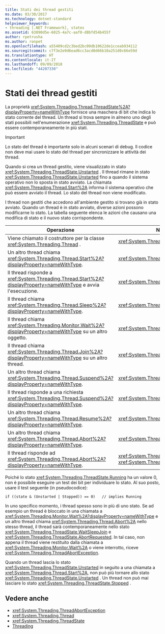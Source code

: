 ```yaml
---
title: Stati dei thread gestiti
ms.date: 03/30/2017
ms.technology: dotnet-standard
helpviewer_keywords:
- threading [.NET Framework], states
ms.assetid: 63890d5e-6025-4a7c-aaf0-d8bfd54b455f
author: rpetrusha
ms.author: ronpet
ms.openlocfilehash: a55409cd2c3bed2bc09db10622de1cceab934112
ms.sourcegitcommit: c7f3e2e9d6ead6cc3acd0d66b10a251d0c66e59d
ms.translationtype: HT
ms.contentlocale: it-IT
ms.lasthandoff: 09/09/2018
ms.locfileid: "44207330"
---
```

# <a name="managed-thread-states"></a>Stati dei thread gestiti
La proprietà <xref:System.Threading.Thread.ThreadState%2A?displayProperty=nameWithType> fornisce una maschera di bit che indica lo stato corrente del thread. Un thread si trova sempre in almeno uno degli stati possibili nell'enumerazione <xref:System.Threading.ThreadState> e può essere contemporaneamente in più stati.  
  
> [!IMPORTANT]
>  Lo stato del thread è importante solo in alcuni scenari di debug. Il codice non deve mai usare lo stato del thread per sincronizzare le attività dei thread.  
  
 Quando si crea un thread gestito, viene visualizzato in stato <xref:System.Threading.ThreadState.Unstarted> . Il thread rimane in stato <xref:System.Threading.ThreadState.Unstarted> fino a quando il sistema operativo non lo sposta in stato avviato. La chiamata <xref:System.Threading.Thread.Start%2A> informa il sistema operativo che può essere avviato il thread. Lo stato del thread non viene modificato.  
  
 I thread non gestiti che accedono all'ambiente gestito si trovano già in stato avviato. Quando un thread è in stato avviato, diverse azioni possono modificarne lo stato. La tabella seguente elenca le azioni che causano una modifica di stato e il nuovo stato corrispondente.  
  
|Operazione|Nuovo stato risultante|  
|------------|-------------------------|  
|Viene chiamato il costruttore per la classe <xref:System.Threading.Thread> .|<xref:System.Threading.ThreadState.Unstarted>|  
|Un altro thread chiama <xref:System.Threading.Thread.Start%2A?displayProperty=nameWithType>.|<xref:System.Threading.ThreadState.Unstarted>|  
|Il thread risponde a <xref:System.Threading.Thread.Start%2A?displayProperty=nameWithType> e avvia l'esecuzione.|<xref:System.Threading.ThreadState.Running>|  
|Il thread chiama <xref:System.Threading.Thread.Sleep%2A?displayProperty=nameWithType>.|<xref:System.Threading.ThreadState.WaitSleepJoin>|  
|Il thread chiama <xref:System.Threading.Monitor.Wait%2A?displayProperty=nameWithType> su un altro oggetto.|<xref:System.Threading.ThreadState.WaitSleepJoin>|  
|Il thread chiama <xref:System.Threading.Thread.Join%2A?displayProperty=nameWithType> su un altro thread.|<xref:System.Threading.ThreadState.WaitSleepJoin>|  
|Un altro thread chiama <xref:System.Threading.Thread.Suspend%2A?displayProperty=nameWithType>.|<xref:System.Threading.ThreadState.SuspendRequested>|  
|Il thread risponde a una richiesta <xref:System.Threading.Thread.Suspend%2A?displayProperty=nameWithType>.|<xref:System.Threading.ThreadState.Suspended>|  
|Un altro thread chiama <xref:System.Threading.Thread.Resume%2A?displayProperty=nameWithType>.|<xref:System.Threading.ThreadState.Running>|  
|Un altro thread chiama <xref:System.Threading.Thread.Abort%2A?displayProperty=nameWithType>.|<xref:System.Threading.ThreadState.AbortRequested>|  
|Il thread risponde ad <xref:System.Threading.Thread.Abort%2A?displayProperty=nameWithType>.|<xref:System.Threading.ThreadState.Aborted>, quindi <xref:System.Threading.ThreadState.Stopped>|  
  
 Poiché lo stato <xref:System.Threading.ThreadState.Running> ha un valore 0, non è possibile eseguire un test dei bit per individuare lo stato. Al suo posto, usare il test seguente (in pseudocodice):  
  
```  
if ((state & (Unstarted | Stopped)) == 0)   // implies Running     
```  
  
 In uno specifico momento, i thread spesso sono in più di uno stato. Se ad esempio un thread è bloccato in una chiamata a <xref:System.Threading.Monitor.Wait%2A?displayProperty=nameWithType> e un altro thread chiama <xref:System.Threading.Thread.Abort%2A> nello stesso thread, il thread sarà contemporaneamente nello stato <xref:System.Threading.ThreadState.WaitSleepJoin> e <xref:System.Threading.ThreadState.AbortRequested>. In tal caso, non appena il thread viene restituito dalla chiamata a <xref:System.Threading.Monitor.Wait%2A> o viene interrotto, riceve <xref:System.Threading.ThreadAbortException>.  
  
 Quando un thread lascia lo stato <xref:System.Threading.ThreadState.Unstarted> in seguito a una chiamata a <xref:System.Threading.Thread.Start%2A>, non può più tornare allo stato <xref:System.Threading.ThreadState.Unstarted> . Un thread non può mai lasciare lo stato <xref:System.Threading.ThreadState.Stopped> .  
  
## <a name="see-also"></a>Vedere anche

- <xref:System.Threading.ThreadAbortException>  
- <xref:System.Threading.Thread>  
- <xref:System.Threading.ThreadState>  
- [Threading](../../../docs/standard/threading/index.md)
